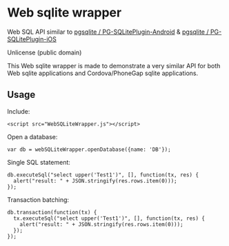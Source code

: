 # Web sqlite wrapper

Web SQL API similar to [pgsqlite / PG-SQLitePlugin-Android](https://github.com/pgsqlite/PG-SQLitePlugin-Android) & [pgsqlite / PG-SQLitePlugin-iOS](https://github.com/pgsqlite/PG-SQLitePlugin-iOS)

Unlicense (public domain)

This Web sqlite wrapper is made to demonstrate a very similar API for both Web sqlite applications and Cordova/PhoneGap sqlite applications.

## Usage

Include:

    <script src="WebSQLiteWrapper.js"></script>

Open a database:

    var db = webSQLiteWrapper.openDatabase({name: 'DB'});

Single SQL statement:

    db.executeSql("select upper('Test1')", [], function(tx, res) {
      alert("result: " + JSON.stringify(res.rows.item(0)));
    });

Transaction batching:

    db.transaction(function(tx) {
      tx.executeSql("select upper('Test1')", [], function(tx, res) {
        alert("result: " + JSON.stringify(res.rows.item(0)));
      });
    });

